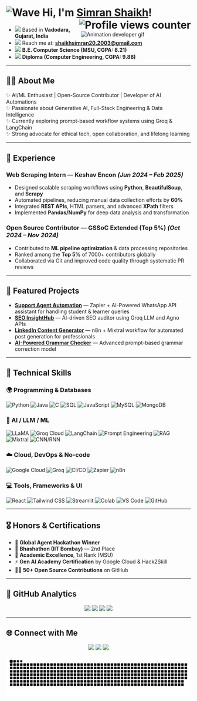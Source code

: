 

<h1>
  <img src="https://raw.githubusercontent.com/Tarikul-Islam-Anik/Animated-Fluent-Emojis/master/Emojis/Hand%20gestures/Waving%20Hand.png" alt="Wave" width="30px"/>
  Hi, I'm <a href="https://linkedin.com/in/simran-shaikh-39207a23b/">Simran Shaikh</a>!
  <img align="right" src="https://komarev.com/ghpvc/?username=SimranShaikh20&label=Visitors&color=brightgreen&style=flat" alt="Profile views counter">
</h1>

<div>
  <img src="https://github.com/user-attachments/assets/754f7f48-57b4-4b8f-9054-b21ef7803698" width="300px" align="right" alt="Animation developer gif"/>
</div>


<ul>
  <li><img src="https://raw.githubusercontent.com/Tarikul-Islam-Anik/Animated-Fluent-Emojis/master/Emojis/Travel%20and%20places/Globe%20Showing%20Asia-Australia.png" width="22px"/> Based in <strong>Vadodara, Gujarat, India</strong></li>
  <li><img src="https://raw.githubusercontent.com/Tarikul-Islam-Anik/Animated-Fluent-Emojis/master/Emojis/Objects/E-Mail.png" width="22px"/> Reach me at: <a href="mailto:shaikhsimran20.2003@gmail.com"><strong>shaikhsimran20.2003@gmail.com</strong></a></li>
  <li><img src="https://raw.githubusercontent.com/Tarikul-Islam-Anik/Animated-Fluent-Emojis/master/Emojis/Objects/Tear-Off%20Calendar.png" width="22px"/> <strong>B.E. Computer Science (MSU, CGPA: 8.21)</strong></li>
  <li><img src="https://raw.githubusercontent.com/Tarikul-Islam-Anik/Animated-Fluent-Emojis/master/Emojis/Activities/Student.png" width="22px"/> <strong>Diploma (Computer Engineering, CGPA: 9.88)</strong></li>
</ul>

---

## 👩‍💻 About Me

✨ AI/ML Enthusiast | Open-Source Contributor | Developer of AI Automations  
✨ Passionate about Generative AI, Full-Stack Engineering & Data Intelligence  
✨ Currently exploring prompt-based workflow systems using Groq & LangChain  
✨ Strong advocate for ethical tech, open collaboration, and lifelong learning  

---

## 💼 Experience

### **Web Scraping Intern — Keshav Encon** *(Jun 2024 – Feb 2025)*  
- Designed scalable scraping workflows using **Python**, **BeautifulSoup**, and **Scrapy**  
- Automated pipelines, reducing manual data collection efforts by **60%**  
- Integrated **REST APIs**, HTML parsers, and advanced **XPath** filters  
- Implemented **Pandas/NumPy** for deep data analysis and transformation

### **Open Source Contributor — GSSoC Extended (Top 5%)** *(Oct 2024 – Nov 2024)*  
- Contributed to **ML pipeline optimization** & data processing repositories  
- Ranked among the **Top 5%** of 7000+ contributors globally  
- Collaborated via Git and improved code quality through systematic PR reviews  

---

## 🚀 Featured Projects

- [**Support Agent Automation**](#) — Zapier + AI-Powered WhatsApp API assistant for handling student & learner queries  
- [**SEO InsightHub**](https://github.com/SimranShaikh20/SEO-InsightHub-Powered-by-Agno-AI-Agent-Framework) — AI-driven SEO auditor using Groq LLM and Agno APIs  
- [**LinkedIn Content Generator**](#) — n8n + Mixtral workflow for automated post generation for professionals  
- [**AI-Powered Grammar Checker**](https://github.com/SimranShaikh20/AI-Powered-Grammar-Spell-Checker) — Advanced prompt-based grammar correction model  
 

---

## 🧠 Technical Skills

### 🌍 Programming & Databases  
![Python](https://img.shields.io/badge/Python-3776AB?logo=python)
![Java](https://img.shields.io/badge/Java-ED8B00?logo=java)
![C](https://img.shields.io/badge/C-27338e?logo=c)
![SQL](https://img.shields.io/badge/SQL-02569B)
![JavaScript](https://img.shields.io/badge/JavaScript-F7DF1E)
![MySQL](https://img.shields.io/badge/MySQL-4479A1?logo=mysql)
![MongoDB](https://img.shields.io/badge/MongoDB-47A248?logo=mongodb)

### 🤖 AI / LLM / ML  
![LLaMA](https://img.shields.io/badge/LLaMA-800080?logo=meta)
![Groq Cloud](https://img.shields.io/badge/Groq_Cloud-00BFFF)
![LangChain](https://img.shields.io/badge/LangChain-0F4C81)
![Prompt Engineering](https://img.shields.io/badge/Prompt_Engineering-9B59B6)
![RAG](https://img.shields.io/badge/RAG-FF6F61)
![Mixtral](https://img.shields.io/badge/Mixtral-A020F0)
![CNN/RNN](https://img.shields.io/badge/Neural_Nets-3498DB)

### ☁️ Cloud, DevOps & No-code  
![Google Cloud](https://img.shields.io/badge/Google_Cloud-4285F4?logo=googlecloud)
![Groq](https://img.shields.io/badge/Groq_API-FF4500)
![CI/CD](https://img.shields.io/badge/CI/CD-181717)
![Zapier](https://img.shields.io/badge/Zapier-EA580C?logo=zapier)
![n8n](https://img.shields.io/badge/n8n-2E7D32?logo=n8n)

### 💻 Tools, Frameworks & UI  
![React](https://img.shields.io/badge/React-61DAFB?logo=react)
![Tailwind CSS](https://img.shields.io/badge/TailwindCSS-06B6D4?logo=tailwindcss)
![Streamlit](https://img.shields.io/badge/Streamlit-FF4B4B)
![Colab](https://img.shields.io/badge/Google_Colab-F9AB00?logo=googlecolab)
![VS Code](https://img.shields.io/badge/VS_Code-007ACC)
![GitHub](https://img.shields.io/badge/GitHub-100000?logo=github)

---

## 🎖 Honors & Certifications

- 🏅 **Global Agent Hackathon Winner**
- 🥈 **Bhashathon (IIT Bombay)** — 2nd Place  
- 🥇 **Academic Excellence**, 1st Rank (MSU)  
- ⚡ **Gen AI Academy Certification** by Google Cloud & Hack2Skill  
- 👩‍💻 **50+ Open Source Contributions** on GitHub  

---

## 🧩 GitHub Analytics

<div align="center">
  <img src="https://github-readme-stats.vercel.app/api?username=SimranShaikh20&show_icons=true&theme=transparent&hide_border=true&include_all_commits=true&count_private=true" />
  <img src="https://github-readme-stats.vercel.app/api/top-langs/?username=SimranShaikh20&layout=compact&theme=transparent&hide_border=true" />
  <img src="https://streak-stats.demolab.com/?user=SimranShaikh20&theme=transparent&hide_border=true" />
  <img src="https://github-readme-activity-graph.vercel.app/graph?username=SimranShaikh20&theme=github-light&area=true&hide_border=true" />
</div>

---

## 🌐 Connect with Me

<p align="center">
  <a href="https://linkedin.com/in/simran-shaikh-39207a23b/"><img src="https://img.shields.io/badge/LinkedIn-0077B5?style=for-the-badge&logo=linkedin"></a>
  <a href="https://github.com/SimranShaikh20"><img src="https://img.shields.io/badge/GitHub-181717?style=for-the-badge&logo=github"></a>
  <a href="mailto:shaikhsimran20.2003@gmail.com"><img src="https://img.shields.io/badge/Email-D14836?style=for-the-badge&logo=gmail"></a>
</p>

<div align="center">
  <picture>
    <source media="(prefers-color-scheme:dark)" srcset="https://raw.githubusercontent.com/platane/platane/output/github-contribution-grid-snake-dark.svg">
    <source media="(prefers-color-scheme:light)" srcset="https://raw.githubusercontent.com/platane/platane/output/github-contribution-grid-snake.svg">
    <img alt="GitHub contribution snake animation" src="https://raw.githubusercontent.com/platane/platane/output/github-contribution-grid-snake.svg">
  </picture>
</div>
